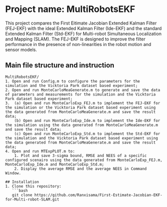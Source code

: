 # Project name: MultiRobotsEKF
This project compares the First Eitimate Jacobian Extended Kalman Filter (FEJ-EKF) with the ideal Extended Kalman Filter (Ide-EKF) and the standard Extended Kalman Filter (Std-EKF) for Multi-robot Simultaneous Localization and Mapping (SLAM).
The FEJ-EKF is designed to improve the filter performance in the presence of non-linearities in the robot motion and sensor models.

## Main file structure and instruction
```
MultiRobotsEKF/
1. Open and run Config.m to configure the parameters for the simulation and the Vicktoria Park dataset based experiment;
2. Open and run MonteCarloMeaGenerate.m to generate and save the data of parameters and measurements for the simulation and the Vicktoria Park dataset based experiment;
3.  (a) Open and run MonteCarloExp_FEJ.m to implement the FEJ-EKF for the simulation or the Vicktoria Park dataset based experiment using the data generated from MonteCarloMeaGenerate.m and save the result data;
    (b) Open and run MonteCarloExp_Ide.m to implement the Ide-EKF for the simulation using the data generated from MonteCarloMeaGenerate.m and save the result data;
    (c) Open and run MonteCarloExp_Std.m to implement the Std-EKF for the simulation and the Vicktoria Park dataset based experiment using the data generated from MonteCarloMeaGenerate.m and save the result data;
4. Open and run MTExpPLOT.m to:
    1. Plot and save 3-sigma bound, RMSE and NEES of a specific configured scenairo using the data generated from MonteCarloExp_FEJ.m, MonteCarloExp_Ide.m and MonteCarloExp_Std.m;
    2. Display the average RMSE and the average NEES in Command Window.

## Installation
1. Clone this repository:
   ```bash
   git clone https://github.com/Ranxisama/First-Estimate-Jacobian-EKF-for-Multi-robot-SLAM.git
